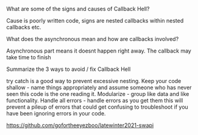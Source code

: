 What are some of the signs and causes of Callback Hell?

Cause is poorly written code, signs are nested callbacks within nested callbacks etc.

What does the asynchronous mean and how are callbacks involved?

Asynchronous part means it doesnt happen right away. The callback may take time to finish

Summarize the 3 ways to avoid / fix Callback Hell

try catch is a good way to prevent excessive nesting. Keep your code shallow - name things appropriately and assume someone who has never seen this code is the one reading it. Modularize - group like data and like functionality. Handle all errors - handle errors as you get them this will prevent a pileup of errors that could get confusing to troubleshoot if you have been ignoring errors in your code.

https://github.com/gofortheeyezboo/latewinter2021-swapi